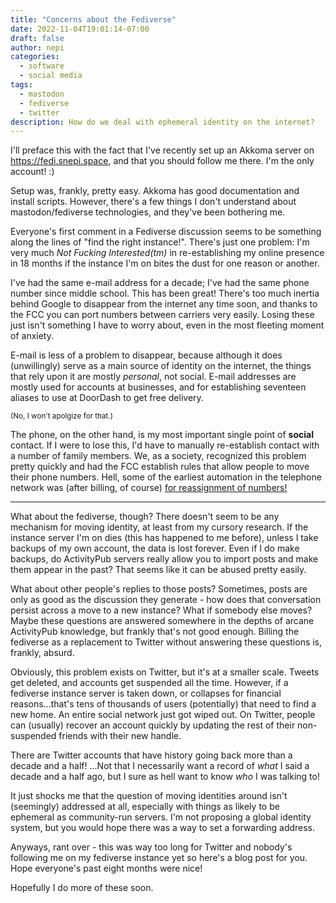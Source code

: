 ```yaml
---
title: "Concerns about the Fediverse"
date: 2022-11-04T19:01:14-07:00
draft: false
author: nepi
categories:
  - software
  - social media
tags:
  - mastodon
  - fediverse
  - twitter
description: How do we deal with ephemeral identity on the internet?
---
```


I'll preface this with the fact that I've recently set up an Akkoma server on https://fedi.snepi.space, and that you should follow me there. I'm the only account! :)

Setup was, frankly, pretty easy. Akkoma has good documentation and install scripts. However, there's a few things I don't understand about mastodon/fediverse technologies, and they've been bothering me.

Everyone's first comment in a Fediverse discussion seems to be something along the lines of "find the right instance!". There's just one problem: I'm very much *Not Fucking Interested(tm)* in re-establishing my online presence in 18 months if the instance I'm on bites the dust for one reason or another. 

I've had the same e-mail address for a decade; I've had the same phone number since middle school. This has been great! There's too much inertia behind Google to disappear from the internet any time soon, and thanks to the FCC you can port numbers between carriers very easily. Losing these just isn't something I have to worry about, even in the most fleeting moment of anxiety.

E-mail is less of a problem to disappear, because although it does (unwillingly) serve as a main source of identity on the internet, the things that rely upon it are mostly *personal*, not social. E-mail addresses are mostly used for accounts at businesses, and for establishing seventeen aliases to use at DoorDash to get free delivery. 

<sub>(No, I won't apolgize for that.)</sub>

The phone, on the other hand, is my most important single point of **social** contact. If I were to lose this, I'd have to manually re-establish contact with a number of family members. We, as a society, recognized this problem pretty quickly and had the FCC establish rules that allow people to move their phone numbers. Hell, some of the earliest automation in the telephone network was (after billing, of course) [for reassignment of numbers!](https://www.youtube.com/watch?v=HMJFwZdy-P0)

---

What about the fediverse, though? There doesn't seem to be any mechanism for moving identity, at least from my cursory research. If the instance server I'm on dies (this has happened to me before), unless I take backups of my own account, the data is lost forever. Even if I do make backups, do ActivityPub servers really allow you to import posts and make them appear in the past? That seems like it can be abused pretty easily.

What about other people's replies to those posts? Sometimes, posts are only as good as the discussion they generate - how does that conversation persist across a move to a new instance? What if somebody else moves? Maybe these questions are answered somewhere in the depths of arcane ActivityPub knowledge, but frankly that's not good enough. Billing the fediverse as a replacement to Twitter without answering these questions is, frankly, absurd.

Obviously, this problem exists on Twitter, but it's at a smaller scale. Tweets get deleted, and accounts get suspended all the time. However, if a fediverse instance server is taken down, or collapses for financial reasons...that's tens of thousands of users (potentially) that need to find a new home. An entire social network just got wiped out. On Twitter, people can (usually) recover an account quickly by updating the rest of their non-suspended friends with their new handle. 

There are Twitter accounts that have history going back more than a decade and a half! ...Not that I necessarily want a record of *what* I said a decade and a half ago, but I sure as hell want to know *who* I was talking to!

It just shocks me that the question of moving identities around isn't (seemingly) addressed at all, especially with things as likely to be ephemeral as community-run servers. I'm not proposing a global identity system, but you would hope there was a way to set a forwarding address.

Anyways, rant over - this was way too long for Twitter and nobody's following me on my fediverse instance yet so here's a blog post for you. Hope everyone's past eight months were nice!

Hopefully I do more of these soon.